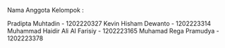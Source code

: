 Nama Anggota Kelompok :

Pradipta Muhtadin - 1202220327
Kevin Hisham Dewanto - 1202223314
Muhammad Haidir Ali Al Farisiy - 1202223165
Muhamad Rega Pramudya - 1202223378